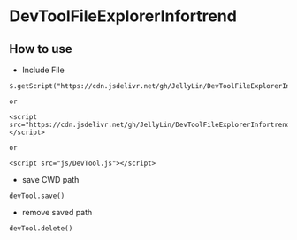 # DevToolFileExplorerInfortrend

## How to use

- Include File

```
$.getScript("https://cdn.jsdelivr.net/gh/JellyLin/DevToolFileExplorerInfortrend@master/DevTool.js");

or

<script src="https://cdn.jsdelivr.net/gh/JellyLin/DevToolFileExplorerInfortrend@master/DevTool.js"></script>

or

<script src="js/DevTool.js"></script>
```

- save CWD path

```
devTool.save()
```

- remove saved path

```
devTool.delete()
```
